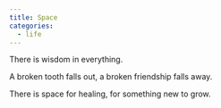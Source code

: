 ```yaml
---
title: Space
categories:
  - life
---
```

There is wisdom in everything.

A broken tooth falls out,
a broken friendship falls away.

There is space for healing,
for something new to grow.
